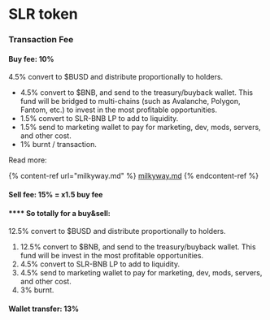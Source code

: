 # SLR token



### Transaction Fee&#x20;



#### **Buy fee: 10%**

4.5% convert to $BUSD and distribute proportionally to holders.&#x20;

* 4.5% convert to $BNB, and send to the treasury/buyback wallet. This fund will be bridged to multi-chains (such as Avalanche, Polygon, Fantom, etc.) to invest in the most profitable opportunities.
* 1.5% convert to SLR-BNB LP to add to liquidity.
* 1.5% send to marketing wallet to pay for marketing, dev, mods, servers, and other cost.
* 1% burnt / transaction.&#x20;

Read more:

{% content-ref url="milkyway.md" %}
[milkyway.md](milkyway.md)
{% endcontent-ref %}

#### **Sell fee: 15% = x1.5 buy fee**&#x20;

#### **** **So totally for a buy\&sell:**

12.5% convert to $BUSD and distribute proportionally to holders.&#x20;

1. 12.5% convert to $BNB, and send to the treasury/buyback wallet. This fund will be  invest in the most profitable opportunities.
2. 4.5% convert to SLR-BNB LP to add to liquidity.
3. 4.5% send to marketing wallet to pay for marketing, dev, mods, servers, and other cost.
4. 3% burnt.&#x20;

#### Wallet transfer: 13%
